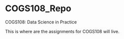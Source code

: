 # COGS108_Repo
COGS108: Data Science in Practice

This is where are the assignments for COGS108 will live.